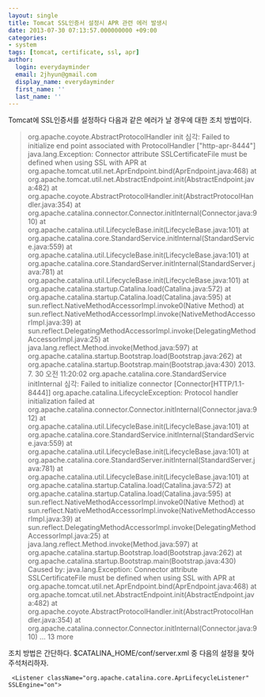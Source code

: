 ```yaml
---
layout: single
title: Tomcat SSL인증서 설정시 APR 관련 에러 발생시
date: 2013-07-30 07:13:57.000000000 +09:00
categories:
- system
tags: [tomcat, certificate, ssl, apr]
author:
  login: everydayminder
  email: 2jhyun@gmail.com
  display_name: everydayminder
  first_name: ''
  last_name: ''
---
```

Tomcat에 SSL인증서를 설정하다 다음과 같은 에러가 날 경우에 대한 조치 방법이다.

<blockquote>
org.apache.coyote.AbstractProtocolHandler init
심각: Failed to initialize end point associated with ProtocolHandler ["http-apr-8444"]
java.lang.Exception: Connector attribute SSLCertificateFile must be defined when using SSL with APR
at org.apache.tomcat.util.net.AprEndpoint.bind(AprEndpoint.java:468)
at org.apache.tomcat.util.net.AbstractEndpoint.init(AbstractEndpoint.java:482)
at org.apache.coyote.AbstractProtocolHandler.init(AbstractProtocolHandler.java:354)
at org.apache.catalina.connector.Connector.initInternal(Connector.java:910)
at org.apache.catalina.util.LifecycleBase.init(LifecycleBase.java:101)
at org.apache.catalina.core.StandardService.initInternal(StandardService.java:559)
at org.apache.catalina.util.LifecycleBase.init(LifecycleBase.java:101)
at org.apache.catalina.core.StandardServer.initInternal(StandardServer.java:781)
at org.apache.catalina.util.LifecycleBase.init(LifecycleBase.java:101)
at org.apache.catalina.startup.Catalina.load(Catalina.java:572)
at org.apache.catalina.startup.Catalina.load(Catalina.java:595)
at sun.reflect.NativeMethodAccessorImpl.invoke0(Native Method)
at sun.reflect.NativeMethodAccessorImpl.invoke(NativeMethodAccessorImpl.java:39)
at sun.reflect.DelegatingMethodAccessorImpl.invoke(DelegatingMethodAccessorImpl.java:25)
at java.lang.reflect.Method.invoke(Method.java:597)
at org.apache.catalina.startup.Bootstrap.load(Bootstrap.java:262)
at org.apache.catalina.startup.Bootstrap.main(Bootstrap.java:430)
2013. 7. 30 오전 11:20:02 org.apache.catalina.core.StandardService initInternal
심각: Failed to initialize connector [Connector[HTTP/1.1-8444]]
org.apache.catalina.LifecycleException: Protocol handler initialization failed
at org.apache.catalina.connector.Connector.initInternal(Connector.java:912)
at org.apache.catalina.util.LifecycleBase.init(LifecycleBase.java:101)
at org.apache.catalina.core.StandardService.initInternal(StandardService.java:559)
at org.apache.catalina.util.LifecycleBase.init(LifecycleBase.java:101)
at org.apache.catalina.core.StandardServer.initInternal(StandardServer.java:781)
at org.apache.catalina.util.LifecycleBase.init(LifecycleBase.java:101)
at org.apache.catalina.startup.Catalina.load(Catalina.java:572)
at org.apache.catalina.startup.Catalina.load(Catalina.java:595)
at sun.reflect.NativeMethodAccessorImpl.invoke0(Native Method)
at sun.reflect.NativeMethodAccessorImpl.invoke(NativeMethodAccessorImpl.java:39)
at sun.reflect.DelegatingMethodAccessorImpl.invoke(DelegatingMethodAccessorImpl.java:25)
at java.lang.reflect.Method.invoke(Method.java:597)
at org.apache.catalina.startup.Bootstrap.load(Bootstrap.java:262)
at org.apache.catalina.startup.Bootstrap.main(Bootstrap.java:430)
Caused by: java.lang.Exception: Connector attribute SSLCertificateFile must be defined when using SSL with APR
at org.apache.tomcat.util.net.AprEndpoint.bind(AprEndpoint.java:468)
at org.apache.tomcat.util.net.AbstractEndpoint.init(AbstractEndpoint.java:482)
at org.apache.coyote.AbstractProtocolHandler.init(AbstractProtocolHandler.java:354)
at org.apache.catalina.connector.Connector.initInternal(Connector.java:910)
... 13 more
</blockquote>

조치 방법은 간단하다.
$CATALINA_HOME/conf/server.xml 중 다음의 설정을 찾아 주석처리하자.

```
 <Listener className="org.apache.catalina.core.AprLifecycleListener" SSLEngine="on"> 
```

